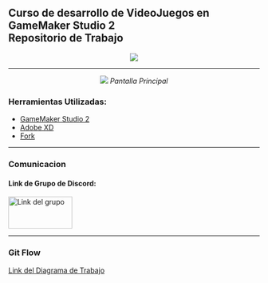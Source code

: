<p align="center">
<h2><b>Curso de desarrollo de VideoJuegos en GameMaker Studio 2</b>
<br>
Repositorio de Trabajo
</h2>
</p>
<p align="center">
<img src="http://0.gravatar.com/avatar/ca8738b57d0fe90efe9a88f9b8a32772?s=96&d=mm&r=g">
</p>


___


<p align="center">
<img src="https://github.com/haloss1/cursogamedev/blob/master/Design/XD%20Images/Artboard%20%E2%80%93%201.png">
<i>Pantalla Principal</i>
</p>

### Herramientas Utilizadas:

* [GameMaker Studio 2](https://www.yoyogames.com/get "Link de Descarga GameMaker Studio")
* [Adobe XD](https://www.adobe.com/mx/products/xd.html "Link de Descarga Adobe XD")
* [Fork](https://git-fork.com "Link de Descarga Fork")

___

### Comunicacion
#### Link de Grupo de Discord:
<p>
<a href=https://discord.gg/4QrDpdW>
<img width="128" height="64" alt="Link del grupo" src="https://discordapp.com/assets/e4923594e694a21542a489471ecffa50.svg">
</a>
</p>

___

### Git Flow
[Link del Diagrama de Trabajo](https://www.draw.io/?lightbox=1&highlight=0000ff&edit=_blank&layers=1&nav=1&title=Team%20work%20Sync.drawio#R7V1bc6O4Ev41frQLxP3RzmWm5rKbndlTZ%2BcphUG2mWDkAZE4%2B%2BtXwsg2krBxDBbJJKlKjJC4dPfXanW32gPjarn%2BkPqrxVcUwngAtHA9MK4HAJimoZF%2FtOV50wI0x9m0zNMo3LTpu4bv0b%2BwbCwHzvMohFmlI0YoxtGq2higJIEBrrT5aYqeqt1mKK7edeXPodDwPfBjsfX%2FUYgXm1bX0nbtH2E0X7A761p5ZumzzmVDtvBD9LTXZNwMjKsUIbz5tFxfwZhSj9FlM%2B625uz2wVKY4CYDVvPx1%2BT5Jv188%2BXuz5%2FZ9JPz%2BdfQLrnx6Md5%2Bcbl0%2BJnRgJyGUJtcjAhr7CijUGMcnLVydMiwvD7yg9o4xORANK2wMuYHOnkY3lpmGK4rn1ofUsKIkQQLSFOn0mXcsAQMAkqBUi3WcPTjh26wfix2OcFsK1SEEohmG%2Bvv6MT%2BVCS6gSyGYZIpZDITXmIUrxAc5T48c2udZKiPAkhvaxGjnZ9viC0Kin2E2L8XILAzzGq0pPQLH3%2Bh44fWezwR3m54uB6XTl6Lo82z0of8DAXyPugPA3ggRdnEPTTOcQH%2BgFHztYUxj6OHqsP0jp7dIlQ2zF53skMkTfe55v9K0fsxDArKD8mHYC5Wu9Okk9z%2Bv9DhD%2FmU3Yt8miby21OChLB0BItCx2zz0mKiYgomXEczRPShqkEbFu%2F%2BFMY36EswhGiZ6cIY7QkHWJ6YuIHD%2FNClq5QjNLiXsas%2BCFdipuNs9VGF1Lu%2B%2BxgFq2p9E3K57leYEyV6JjSGtwGYQJGEVGjs4hIaToKyB3Bbehjn%2Fyj7RllBf0wzFAQ%2BfGQ4P6BtFk65ZYNgAec4TzCi3w61IE7WiXzNhSA7XIKwHIkCgC4Mvy7HcmXeVxp8sxvg7dyqZHztyICco4%2FPT2NMjTD%2F6IEjiBlr79akb%2F5KkZ%2BSI%2BBptvkn%2BaRPx%2F8JfzqP8B0%2BB3nYYQK%2Fhq3lE22QQhi%2B0v6NJRLBhnQkvZnGnxrPoi8NwxLwnvb6Ij39pvgPUyC9HmFYTjE00QbzTNM1HJQgr4YQvre%2FqI3mpLbjcd%2FhN6H4O88%2F%2Fnjr%2FzTY5LP%2FeSvyMPzBfLSPz%2F9uJ1cXX9GWP9ncn%2F38AT9P5aT9c3D569w3I4kAIfTAp4hKgHHlAgCG9i6IFimEhtgHeE9E4AcbS0A8nlnANADNv%2Fv7IaK1bAzImrshgyn6GFr9lrtWhJOQ0tCd1VaEqJ5fJcXo2YphQp5ihUSxGDHZP24kTyL4rgCeGgHwZb4e2dCx5tqWkuK1XFGVc2q27rHmioTq8SwtruClOu8JrO6U3h4TQ1tSyU8vLMNbV1qaN%2Fl2aJY6RdvskQYbrHWzPY%2BB4KhD92ZFIJ24MLprB0IGjY%2FowGZXXtJ%2BHmWUvjpg%2F7MTsz9dBR%2FrqESf%2BwxJQAMo0eGjquYWPh7yNk7Jen9bQ9m05TvyA8%2FB3ctoMjlUQSUo8jw3icxJp5N3UW6WhSJ%2FqKrhZ%2FQNVCrpp1Ff6XzSvFTTo577Zuflkw%2B3eBtPsdTjRVT4m3%2BXbECmlp8NXy%2BEFZAkxnnO%2FbnhENNp5wN2i4z6fDGngXd0JSB0gVTowBlC%2BDbhrPYNKWZyqGnCXRU5r5gZ465L%2FoEV6Pp1AaUwtVoAtf%2FJdmrAezMDaDcQTJ1LdNqyUHiVGdKT%2BJ3vjBclXgbRQj1IQZpNoXeua7DcugdigpnBhMmPiK1jT6za2yerBy2Y%2Fw4Tf3nvW4r2iGrv5HJx75NkwvxcwMM7fAA8mHzDDs53JLlDB0jhsO%2BoMCn4yapnwSLc%2B3oFvBs2Cbv8DSUY9rWBboowXSb2LSaYtNWOi1agsh%2BY27G3sisblXRDEwAlLvorV5lvuhHZp1uZd1uKOtqc2FkGV5t%2BOi3gJkWgBnQlLcMw7QTF30LcBraHocnXbn%2Fw7X7hCa1Cyq3IZo8pWhya22dLQxC%2BHiesAsh4dnMdWUrHsM2PCNsyUVh8rajqxoduhheFIjNdE6r9A4C%2BQqzTXpbgnEvzWu7JL3ZzSp%2BcBg8oBxv7SLlatwG%2FOpLosVdCdnMzpbmvTKJlCrxbYr%2BUfPfVKnF2YX3BR0tlxFWLt2SdapuK9cLoJZc2scow6h4gyKxUBsXlyOnI9xy9MybOUWKY6daWfDtyKkvyTjtTL14SrwE%2FVQvTZ3ubiuev1P9dcKCXdiSww0A%2FIqEG9CNvw7UxwTOWxHeQh%2FnKezrAlBY%2FilPFWFPpNoB2AOnPmjq1FcDbRGpR1zxxwZ0BG3RFf8NxtDPoHL0AV459gB%2B4H1mraQR9xZ%2BpvM6ZlYxrNDOzPoR4Vm07uvEauq9g7ahxmh%2BQXZLmyBuGpAASvfUANkWunYiEgc2CGhBnmZo7i%2Fh2f7ZFiAjBCN0T7av%2FbKYefMZYW1iren%2BNaA00A26iv5dpWSxR6N%2FB0HXO5S5ypM%2BjFdldLaJmKYBPl1pvByIEb6WEcMCKa8EM0CzlGNGZldzdKJb51e171%2BWB%2FKnrLt2Ml34nFCL2Zj7tQhsWS0Co6s6FOc78mrrnLzZIif60SInZXkTYihG%2FhDoGi2BQR0r5Yn74sR95SAm6vh%2BHuGTCp8cEHVRCtUVOxGxd4vSB9JSSIl2FUcwEQNnr6AGBuXXjLxKteoFuKXM3FQ3KdBSzqm6LfhgQONk85NYzVwYzHarFLqSsb47%2FfKCQje9VwDHqxxFKBs6Q3ZEZ7%2FbVZxn3YGbXUbYoSfxo8hSG9zOJt4m5eGScEwL7Q1oXTg%2Fy6JN6oyfYrG5hZTOlxRA6dR1ajSNXNSkPOzxVlbFjrWduWlhuLXYStEyeaHZvKiwaUG8EueL3e5SOLL7oS0nK9N2r2MB1Q%2FR05XuGTXfy7psSdE0zgLO3RH%2FsjAnqFn71SkDIeWBG9BNnMV8VwGnC5TSjDvzvSjG6Rw7t7TTZVSAEJu9jAroKtS659iubAi7SOWpixQj0PtXecpWvA%2BmohzUVp6yQUP14Ci16dhjipURv8FfOczOTKXmgBEE0CoW%2Fp0m%2F5ocMICpvEqHrXhvQY%2BA0Xi75UY0VQHDUVJEr3lO5zH%2FSpuqrKml45wbI69ZnGhCYpLWzFdxqtHk8PV9WMGQOqPJtQ4P6MZosrsymi66F1jJdj27Lrdf4fbI7vKoeG4WKVOXYOVFdrpyOy%2BBpTzAbZ1fSPf9Gyt68o0VjpA%2FodmieJmyQJ7ZVSDPPj%2BpRS5fdykK86DgekMZI4TFMtuFiUZCa9VWNUPZ5JeiFxBGkKlFlMllFIaFOSXTOlUTq40ZweRnBFk5CVlIhw%2BYtMfmrtTINXyEMVoti0j%2Fb8ZnwK8KbRZ22eOzKWEz6IrN7Hsu3heFpROkyaJQaZ189phH6nSjJaXBiVUYs1dTrNsyzZGuO7bpaJbrAoPLdTCUZ8A7auNKfSqA7zT1tuhK6%2FE44hroTXxBC29E6g7L71NXq0qsDiOiZZcLVE7moZ8ttpRWvAn5xbJ8mRSd2nKfJ6foWPy3ZZm8LdKS38vixfQiBUe9XlVNU1qD0G0s2tqZavpF8qHrvEx7pcauTSgRRjBY1I3wwOEB3cigW2%2FR%2FTabGF3N5JhrSjwdl93SrzbPpE8WnNu4Qr3SzCC3q2o0rFTgKwKUxVefUh9kcN8Tt6qlL5oASqmvwRV9vR1mZtDoG1G6lw7ZqC%2Fe7ol6660WxbM9k6O%2BrFSpLqF%2Bd0XxZAENjrCFcQrTm0dIbdRy2bnww2J5qu2vTbUTHdWEvpZGfwdlhGsv9CV4rWtjY%2FKQGspxHCXk7sWG1fLhBJc4i9Qt13MiI4sRms2iAI4ClARwhbPR1A8e8tV9XMyBLdVdtbm5SSIEzDNeiXZ0peh0TYkfvB87OlrJmDl1OTf0nIoMsIS52u8jsQ7272ZlpmtdRcE2lqRWZAifFfFMIblVuRedSmFJd9Lbmgysawp4InZZufF0D%2F8xnOFazZGRWSNK5n8Xcjw0B%2BL21RbUwNDR9KoesGQ2qiOZDDqLh%2BkHvgb1PI6PQzRtXM%2FyTfHZ4L0qLOH3yFbUFzCZHKaIkn2nBeic9hWFkPb4Dw%3D%3D "Diagrama de Trabajo")
